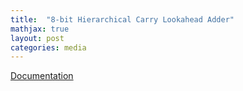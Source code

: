 ```yaml
---
title:  "8-bit Hierarchical Carry Lookahead Adder"
mathjax: true
layout: post
categories: media
---
```


[Documentation](mahonda.github.io/_pdfs/8bitadder_finalreport.pdf)


